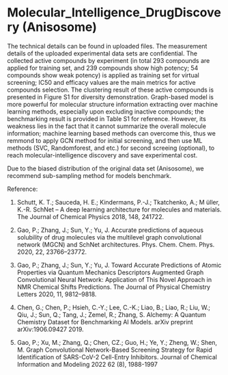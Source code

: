 # Molecular_Intelligence_DrugDiscovery (Anisosome)

  The technical details can be found in uploaded files. The measurement details of the uploaded experimental data sets are confidential. The collected active compounds by experiment (in total 293 compounds are applied for training set, and 239 compounds show high potency; 54 compounds show weak potency) is applied as training set for virtual screening; IC50 and efficacy values are the main metrics for active compounds selection. The clustering result of these active compounds is presented in Figure S1 for diversity demonstration. Graph-based model is more powerful for molecular structure information extracting over machine learning methods, especially upon excluding inactive compounds; the benchmarking result is provided in Table S1 for reference. 
However, its weakness lies in the fact that it cannot summarize the overall molecule information; machine learning based methods can overcome this, thus we remmond to apply GCN method for initial screening, and then use ML methods (SVC, Randomforest, and etc.) for second screeing (optional), to reach molecular-intelligence discovery and save experimental cost.

Due to the biased distribution of the original data set (Anisosome), we recommend sub-sampling method for models benchmark.



Reference:

1. Schutt, K. T.; Sauceda, H. E.; Kindermans, P.-J.; Tkatchenko, A.; M ̈uller, K.-R. SchNet – A deep learning architecture for molecules and materials. The Journal of Chemical Physics 2018, 148, 241722.

2. Gao, P.; Zhang, J.; Sun, Y.; Yu, J. Accurate predictions of aqueous solubility of drug molecules via the multilevel graph convolutional network (MGCN) and SchNet architectures. Phys. Chem. Chem. Phys. 2020, 22, 23766–23772.

3. Gao, P.; Zhang, J.; Sun, Y.; Yu, J. Toward Accurate Predictions of Atomic Properties via Quantum Mechanics Descriptors Augmented Graph Convolutional Neural Network: Application of This Novel Approach in NMR Chemical Shifts Predictions. The Journal of Physical Chemistry Letters 2020, 11, 9812–9818.

4. Chen, G.; Chen, P.; Hsieh, C.-Y.; Lee, C.-K.; Liao, B.; Liao, R.; Liu, W.; Qiu, J.; Sun, Q.; Tang, J.; Zemel, R.; Zhang, S. Alchemy: A Quantum Chemistry Dataset for Benchmarking AI Models. arXiv preprint arXiv:1906.09427 2019.

5. Gao, P.; Xu, M.; Zhang, Q.; Chen, CZ.; Guo, H.; Ye, Y.; Zheng, W.; Shen, M. Graph Convolutional Network-Based Screening Strategy for Rapid Identification of SARS-CoV-2 Cell-Entry Inhibitors. Journal of Chemical Information and Modeling 2022 62 (8), 1988-1997
